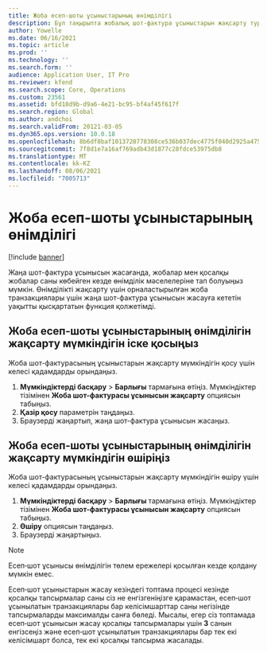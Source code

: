 ```yaml
---
title: Жоба есеп-шоты ұсыныстарының өнімділігі
description: Бұл тақырыпта жобалық шот-фактура ұсыныстарын жақсарту туралы ақпарат берілген.
author: Yowelle
ms.date: 06/16/2021
ms.topic: article
ms.prod: ''
ms.technology: ''
ms.search.form: ''
audience: Application User, IT Pro
ms.reviewer: kfend
ms.search.scope: Core, Operations
ms.custom: 23561
ms.assetid: bfd18d9b-d9a6-4e21-bc95-bf4af45f617f
ms.search.region: Global
ms.author: andchoi
ms.search.validFrom: 20121-03-05
ms.dyn365.ops.version: 10.0.18
ms.openlocfilehash: 8b6df8baf1013720778308ce536b037dec4775f040d2925a47508fb373900f81
ms.sourcegitcommit: 7f8d1e7a16af769adb43d1877c28fdce53975db8
ms.translationtype: MT
ms.contentlocale: kk-KZ
ms.lasthandoff: 08/06/2021
ms.locfileid: "7005713"
---
```

# <a name="project-invoice-proposal-performance"></a>Жоба есеп-шоты ұсыныстарының өнімділігі

[!include [banner](../includes/banner.md)]

Жаңа шот-фактура ұсынысын жасағанда, жобалар мен қосалқы жобалар саны көбейген кезде өнімділік мәселелеріне тап болуыңыз мүмкін. Өнімділікті жақсарту үшін орналастырылған жоба транзакциялары үшін жаңа шот-фактура ұсынысын жасауға кететін уақытты қысқартатын функция қолжетімді.

## <a name="enable-project-invoice-proposal-performance-enhancement"></a>Жоба есеп-шоты ұсыныстарының өнімділігін жақсарту мүмкіндігін іске қосыңыз
Жоба шот-фактурасының ұсыныстарын жақсарту мүмкіндігін қосу үшін келесі қадамдарды орындаңыз.

1.  **Мүмкіндіктерді басқару** > **Барлығы** тармағына өтіңіз. Мүмкіндіктер тізімінен **Жоба шот-фактурасы ұсынысын жақсарту** опциясын табыңыз.
2.  **Қазір қосу** параметрін таңдаңыз.
3.  Браузерді жаңартып, жаңа шот-фактура ұсынысын жасаңыз.

## <a name="turn-off-project-invoice-proposal-performance-enhancement"></a>Жоба есеп-шоты ұсыныстарының өнімділігін жақсарту мүмкіндігін өшіріңіз
Жоба шот-фактурасының ұсыныстарын жақсарту мүмкіндігін өшіру үшін келесі қадамдарды орындаңыз.

1.  **Мүмкіндіктерді басқару** > **Барлығы** тармағына өтіңіз. Мүмкіндіктер тізімінен **Жоба шот-фактурасы ұсынысын жақсарту** опциясын табыңыз.
2.  **Өшіру** опциясын таңдаңыз.
3.  Браузерді жаңартыңыз.

> [!NOTE]
> Есеп‑шот ұсынысы өнімділігін төлем ережелері қосылған кезде қолдану мүмкін емес.
> 
> Есеп‑шот ұсыныстарын жасау кезіндегі топтама процесі кезінде қосалқы тапсырмалар саны сіз не енгізгеніңізге қарамастан, есеп‑шот ұсынылатын транзакциялары бар келісімшарттар саны негізінде тапсырмаларды максималды санға бөледі. Мысалы, егер сіз топтамада есеп‑шот ұсынысын жасау қосалқы тапсырмалары үшін **3** санын енгізсеңіз және есеп‑шот ұсынылатын транзакциялары бар тек екі келісімшарт болса, тек екі қосалқы тапсырма жасалады.
